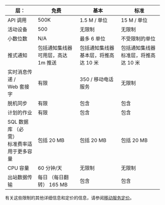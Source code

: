 
| 层︰ | 免费 | 基本 | 标准 |
|----|----|----|----|
| API 调用 | 500K | 1.5 M / 单位 | 15 M / 单位 |
| 活动设备 | 500 | 无限制 | 无限制 |
| 小数位数 | N/A | 最多 6 单位 | 不受限制的单位 |
| 推式通知 | 包括通知集线器可用层，高达 1m 推送 | 包括通知集线器基本层，将推高达 10 米 | 包括通知集线器标准层，将推高达 10 米 |
| 实时消息传递 /<br/>Web 套接字 | 有限 | 350 / 移动电话服务 | 无限制 |
| 脱机同步 | 有限 | 包含 | 包含 |
| 计划的作业  | 有限 | 包含 | 包含 |
| SQL 数据库 （必需） <br/>标准费率适用于更多容量 | 包括 20 MB | 包括 20 MB | 包括 20 MB |
| CPU 容量 | 60 分钟/天 | 无限制 | 无限制 |
| 出站数据传输 | 每日 （每日翻转） 165 MB | 包含 | 包含 |

有关这些限制的其他详细信息和定价的信息，请参阅[移动服务定价](https://azure.microsoft.com/pricing/details/mobile-services/)。 

